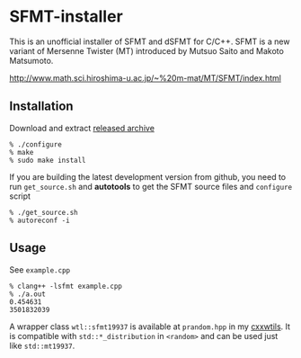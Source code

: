 SFMT-installer
==============

This is an unofficial installer of SFMT and dSFMT for C/C++.
SFMT is a new variant of Mersenne Twister (MT) introduced by Mutsuo Saito and Makoto Matsumoto.

http://www.math.sci.hiroshima-u.ac.jp/~%20m-mat/MT/SFMT/index.html


Installation
------------

Download and extract [released archive](https://github.com/heavywatal/sfmt-installer/releases)

```
% ./configure
% make
% sudo make install
```

If you are building the latest development version from github,
you need to run ``get_source.sh`` and **autotools**
to get the SFMT source files and ``configure`` script

```
% ./get_source.sh
% autoreconf -i
```

Usage
-----

See ``example.cpp``

```
% clang++ -lsfmt example.cpp
% ./a.out
0.454631
3501832039
```

A wrapper class `wtl::sfmt19937` is available at `prandom.hpp` in my [cxxwtils](https://github.com/heavywatal/cxxwtils).
It is compatible with `std::*_distribution` in `<random>` and can be used just like `std::mt19937`.
